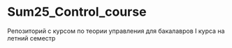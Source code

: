 # Sum25_Control_course
Репозиторий с курсом по теории управления для бакалавров I курса на летний семестр
